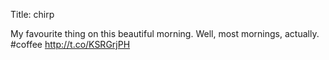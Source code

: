 Title: chirp

My favourite thing on this beautiful morning. Well, most mornings, actually. #coffee <a href="http://t.co/KSRGrjPH">http://t.co/KSRGrjPH</a>
